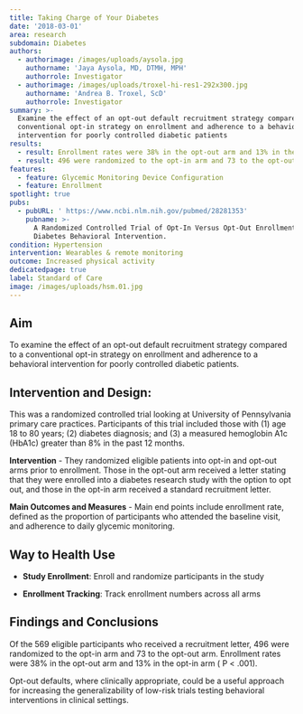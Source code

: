 ```yaml
---
title: Taking Charge of Your Diabetes
date: '2018-03-01'
area: research
subdomain: Diabetes
authors:
  - authorimage: /images/uploads/aysola.jpg
    authorname: 'Jaya Aysola, MD, DTMH, MPH'
    authorrole: Investigator
  - authorimage: /images/uploads/troxel-hi-res1-292x300.jpg
    authorname: 'Andrea B. Troxel, ScD'
    authorrole: Investigator
summary: >-
  Examine the effect of an opt-out default recruitment strategy compared to a
  conventional opt-in strategy on enrollment and adherence to a behavioral
  intervention for poorly controlled diabetic patients
results:
  - result: Enrollment rates were 38% in the opt-out arm and 13% in the opt-in arm
  - result: 496 were randomized to the opt-in arm and 73 to the opt-out arm
features:
  - feature: Glycemic Monitoring Device Configuration
  - feature: Enrollment
spotlight: true
pubs:
  - pubURL: ' https://www.ncbi.nlm.nih.gov/pubmed/28281353'
    pubname: >-
      A Randomized Controlled Trial of Opt-In Versus Opt-Out Enrollment Into a
      Diabetes Behavioral Intervention.
condition: Hypertension
intervention: Wearables & remote monitoring
outcome: Increased physical activity
dedicatedpage: true
label: Standard of Care 
image: /images/uploads/hsm.01.jpg
---
```

## Aim

To examine the effect of an opt-out default recruitment strategy compared to a conventional opt-in strategy on enrollment and adherence to a behavioral intervention for poorly controlled diabetic patients.

## Intervention and Design:

This was a randomized controlled trial looking at University of Pennsylvania primary care practices. Participants of this trial included those with (1) age 18 to 80 years; (2) diabetes diagnosis; and (3) a measured hemoglobin A1c (HbA1c) greater than 8% in the past 12 months.

**Intervention** - They randomized eligible patients into opt-in and opt-out arms prior to enrollment. Those in the opt-out arm received a letter stating that they were enrolled into a diabetes research study with the option to opt out, and those in the opt-in arm received a standard recruitment letter.

**Main Outcomes and Measures** - Main end points include enrollment rate, defined as the proportion of participants who attended the baseline visit, and adherence to daily glycemic monitoring.

## Way to Health Use

- **Study Enrollment**: Enroll and randomize participants in the study

- **Enrollment Tracking**: Track enrollment numbers across all arms

## Findings and Conclusions

Of the 569 eligible participants who received a recruitment letter, 496 were randomized to the opt-in arm and 73 to the opt-out arm. Enrollment rates were 38% in the opt-out arm and 13% in the opt-in arm ( P < .001).

Opt-out defaults, where clinically appropriate, could be a useful approach for increasing the generalizability of low-risk trials testing behavioral interventions in clinical settings.

